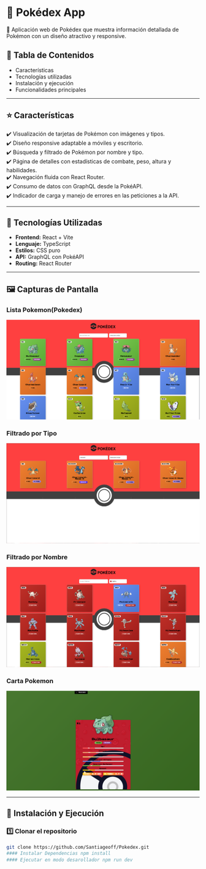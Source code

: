 # 📖 Pokédex App

📌 Aplicación web de Pokédex que muestra información detallada de Pokémon con un diseño atractivo y responsive.

## 📌 Tabla de Contenidos
- Características
- Tecnologías utilizadas
- Instalación y ejecución
- Funcionalidades principales


---

## ⭐ Características
✔️ Visualización de tarjetas de Pokémon con imágenes y tipos.  
✔️ Diseño responsive adaptable a móviles y escritorio.  
✔️ Búsqueda y filtrado de Pokémon por nombre y tipo.  
✔️ Página de detalles con estadísticas de combate, peso, altura y habilidades.  
✔️ Navegación fluida con React Router.  
✔️ Consumo de datos con GraphQL desde la PokéAPI.  
✔️ Indicador de carga y manejo de errores en las peticiones a la API.

---

## 🔧 Tecnologías Utilizadas
- **Frontend:** React + Vite  
- **Lenguaje:** TypeScript  
- **Estilos:** CSS puro  
- **API:** GraphQL con PokéAPI  
- **Routing:** React Router  

---

## 🖼️ Capturas de Pantalla
### Lista Pokemon(Pokedex) 
![Captura de pantalla de la aplicación](public/Lista_Pokemones.png)
### Filtrado por Tipo
![Captura de pantalla de la aplicación](public/Filtrado_Nombre.png)
### Filtrado por Nombre
![Captura de pantalla de la aplicación](public/Filtrado_Tipo.png)
### Carta Pokemon
![Captura de pantalla de la aplicación](public/Carta_Pokemon.png)


---

## 🚀 Instalación y Ejecución

### 1️⃣ Clonar el repositorio
```bash
git clone https://github.com/Santiageoff/Pokedex.git
#### Instalar Dependencias npm install
#### Ejecutar en modo desarollador npm run dev
